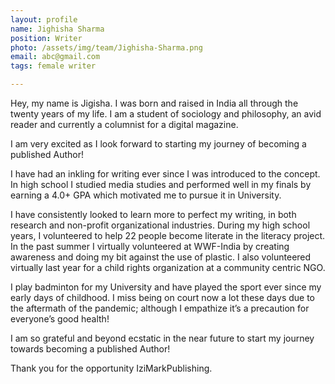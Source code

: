 ```yaml
---
layout: profile
name: Jighisha Sharma
position: Writer
photo: /assets/img/team/Jighisha-Sharma.png
email: abc@gmail.com
tags: female writer

---
```

Hey, my name is Jigisha. I was born and raised in India all through the twenty years of my life. I am a student of sociology and philosophy, an avid reader and currently a columnist for a digital magazine.

I am very excited as I look forward to starting my journey of becoming a published Author!

I have had an inkling for writing ever since I was introduced to the concept. In high school I studied media studies and performed well in my finals by earning a 4.0+ GPA which motivated me to pursue it in University.

I have consistently looked to learn more to perfect my writing, in both research and non-profit organizational industries. During my high school years, I volunteered to help 22 people become literate in the literacy project. In the past summer I virtually volunteered at WWF-India by creating awareness and doing my bit against the use of plastic. I also volunteered virtually last year for a child rights organization at a community centric NGO.

I play badminton for my University and have played the sport ever since my early days of childhood. I miss being on court now a lot these days due to the aftermath of the pandemic; although I empathize it’s a precaution for everyone’s good health!

I am so grateful and beyond ecstatic in the near future to start my journey towards becoming a published Author!

Thank you for the opportunity IziMarkPublishing.
